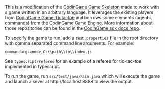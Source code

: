 This is a modification of the [CodinGame Game Skeleton](https://github.com/CodinGame/game-skeleton/) made to work with a game written in an arbitrary language. It leverages the existing players from [CodinGame Game-Tictactoe](https://github.com/CodinGame/game-tictactoe) and borrows some elements (agents, commands) from the [CodinGame Game Engine](https://github.com/CodinGame/codingame-game-engine). More information about those repositories can be found in the [CodinGame sdk docs repo](https://github.com/CodinGame/codingame-sdk-doc).


To specify the game to run, add a `test.properties` file in the root directory with comma separated command line arguments. For example:

```
commandargs=node,C:\\path\\to\\index.js
```

See `typescript/referee` for an example of a referee for tic-tac-toe implemented in typescript.

To run the game, run `src/test/java/Main.java` which will execute the game and launch a sever at http://localhost:8888 to view the output.
